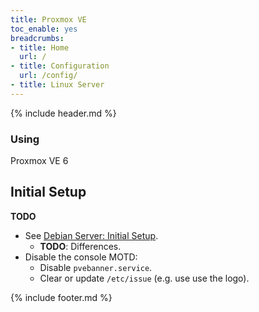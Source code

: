 ```yaml
---
title: Proxmox VE
toc_enable: yes
breadcrumbs:
- title: Home
  url: /
- title: Configuration
  url: /config/
- title: Linux Server
---
```

{% include header.md %}

### Using
Proxmox VE 6

## Initial Setup

**TODO**

- See [Debian Server: Initial Setup](debian-server/#initial-setup).
  - **TODO**: Differences.
- Disable the console MOTD:
  - Disable `pvebanner.service`.
  - Clear or update `/etc/issue` (e.g. use use the logo).

{% include footer.md %}
